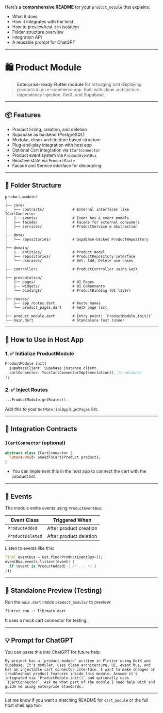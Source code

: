 Here’s a **comprehensive README** for your `product_module` that explains:

* What it does
* How it integrates with the host
* How to preview/test it in isolation
* Folder structure overview
* Integration API
* A reusable prompt for ChatGPT

---

# 🛍️ Product Module

> **Enterprise-ready Flutter module** for managing and displaying products in an e-commerce app. Built with clean architecture, dependency injection, GetX, and Supabase.

---

## 📦 Features

* Product listing, creation, and deletion
* Supabase as backend (PostgreSQL)
* Modular, clean-architecture based structure
* Plug-and-play integration with host app
* Optional Cart integration via `ICartConnector`
* Product event system via `ProductEventBus`
* Reactive state via `ProductState`
* Facade and Service interface for decoupling

---

## 🧱 Folder Structure

```
product_module/
│
├── core/
│   ├── contracts/             # External interfaces like ICartConnector
│   ├── events/                # Event bus & event models
│   ├── facade/                # Facade for external consumers
│   ├── services/              # ProductService & abstraction
│
├── data/
│   └── repositories/          # Supabase-backed ProductRepository
│
├── domain/
│   ├── entities/              # Product model
│   ├── repositories/          # ProductRepository interface
│   └── usecases/              # Get, Add, Delete use cases
│
├── controller/                # ProductController using GetX
│
├── presentation/
│   ├── pages/                 # UI Pages
│   ├── widgets/               # UI Components
│   └── bindings/              # ProductBinding (DI layer)
│
├── routes/
│   ├── app_routes.dart        # Route names
│   └── product_pages.dart     # GetX page list
│
├── product_module.dart        # Entry point: `ProductModule.init()`
└── main.dart                  # Standalone test runner
```

---

## 🚀 How to Use in Host App

### 1. ✅ Initialize ProductModule

```dart
ProductModule.init(
  supabaseClient: Supabase.instance.client,
  cartConnector: YourCartConnectorImplementation(), // optional
);
```

### 2. ✅ Inject Routes

```dart
...ProductModule.getRoutes(),
```

Add this to your `GetMaterialApp`’s `getPages` list.

---

## 🔌 Integration Contracts

### `ICartConnector` (optional)

```dart
abstract class ICartConnector {
  Future<void> onAddToCart(Product product);
}
```

* You can implement this in the host app to connect the cart with the product list.

---

## 🔁 Events

The module emits events using `ProductEventBus`:

| Event Class      | Triggered When         |
| ---------------- | ---------------------- |
| `ProductAdded`   | After product creation |
| `ProductDeleted` | After product deletion |

Listen to events like this:

```dart
final eventBus = Get.find<ProductEventBus>();
eventBus.events.listen((event) {
  if (event is ProductAdded) { /* ... */ }
});
```

---

## 🧪 Standalone Preview (Testing)

Run the `main.dart` inside `product_module/` to preview:

```bash
flutter run -t lib/main.dart
```

It uses a mock cart connector for testing.

---

## 💡 Prompt for ChatGPT

You can paste this into ChatGPT for future help:

```
My project has a `product_module` written in Flutter using GetX and Supabase. It's modular, uses clean architecture, DI, event bus, and has an injectable cart connector interface. I want to make changes or troubleshoot product features inside this module. Assume it's integrated via `ProductModule.init()` and optionally uses `ICartConnector`. Ask me what part of the module I need help with and guide me using enterprise standards.
```

---

Let me know if you want a matching README for `cart_module` or the full host shell app too.
